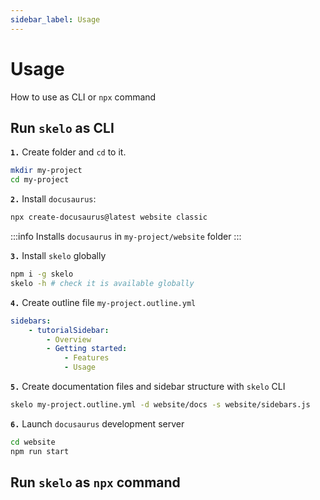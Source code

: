 ```yaml
---
sidebar_label: Usage
---
```


# Usage

How to use as CLI or `npx` command

## Run `skelo` as CLI


**`1.`** Create folder and `cd` to it.

```bash
mkdir my-project
cd my-project
```


**`2.`** Install `docusaurus`:

```bash
npx create-docusaurus@latest website classic
```

:::info
Installs `docusaurus` in `my-project/website` folder
:::

**`3.`** Install `skelo` globally

```bash
npm i -g skelo
skelo -h # check it is available globally
```

**`4.`** Create outline file `my-project.outline.yml`

```yml title=my-project.outline.yml
sidebars:
    - tutorialSidebar:
        - Overview
        - Getting started:
            - Features
            - Usage
```

**`5.`** Create documentation files and sidebar structure with `skelo` CLI

```bash
skelo my-project.outline.yml -d website/docs -s website/sidebars.js
```

**`6.`** Launch `docusaurus` development server

```bash
cd website
npm run start
```






## Run `skelo` as `npx` command







